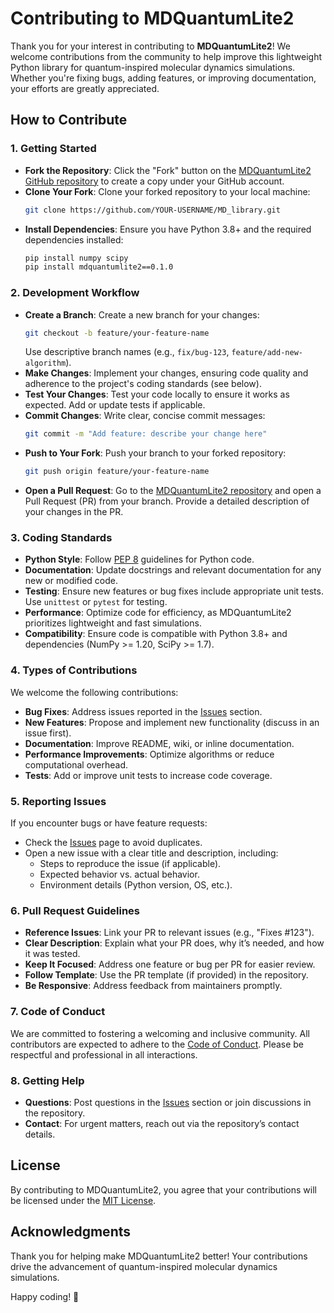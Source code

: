# Contributing to MDQuantumLite2

Thank you for your interest in contributing to **MDQuantumLite2**! We welcome contributions from the community to help improve this lightweight Python library for quantum-inspired molecular dynamics simulations. Whether you're fixing bugs, adding features, or improving documentation, your efforts are greatly appreciated.

## How to Contribute

### 1. Getting Started
- **Fork the Repository**: Click the "Fork" button on the [MDQuantumLite2 GitHub repository](https://github.com/Parham-Dehghan/MD_library) to create a copy under your GitHub account.
- **Clone Your Fork**: Clone your forked repository to your local machine:
  ```bash
  git clone https://github.com/YOUR-USERNAME/MD_library.git
  ```
- **Install Dependencies**: Ensure you have Python 3.8+ and the required dependencies installed:
  ```bash
  pip install numpy scipy
  pip install mdquantumlite2==0.1.0
  ```

### 2. Development Workflow
- **Create a Branch**: Create a new branch for your changes:
  ```bash
  git checkout -b feature/your-feature-name
  ```
  Use descriptive branch names (e.g., `fix/bug-123`, `feature/add-new-algorithm`).
- **Make Changes**: Implement your changes, ensuring code quality and adherence to the project's coding standards (see below).
- **Test Your Changes**: Test your code locally to ensure it works as expected. Add or update tests if applicable.
- **Commit Changes**: Write clear, concise commit messages:
  ```bash
  git commit -m "Add feature: describe your change here"
  ```
- **Push to Your Fork**: Push your branch to your forked repository:
  ```bash
  git push origin feature/your-feature-name
  ```
- **Open a Pull Request**: Go to the [MDQuantumLite2 repository](https://github.com/Parham-Dehghan/MD_library) and open a Pull Request (PR) from your branch. Provide a detailed description of your changes in the PR.

### 3. Coding Standards
- **Python Style**: Follow [PEP 8](https://www.python.org/dev/peps/pep-0008/) guidelines for Python code.
- **Documentation**: Update docstrings and relevant documentation for any new or modified code.
- **Testing**: Ensure new features or bug fixes include appropriate unit tests. Use `unittest` or `pytest` for testing.
- **Performance**: Optimize code for efficiency, as MDQuantumLite2 prioritizes lightweight and fast simulations.
- **Compatibility**: Ensure code is compatible with Python 3.8+ and dependencies (NumPy >= 1.20, SciPy >= 1.7).

### 4. Types of Contributions
We welcome the following contributions:
- **Bug Fixes**: Address issues reported in the [Issues](https://github.com/Parham-Dehghan/MD_library/issues) section.
- **New Features**: Propose and implement new functionality (discuss in an issue first).
- **Documentation**: Improve README, wiki, or inline documentation.
- **Performance Improvements**: Optimize algorithms or reduce computational overhead.
- **Tests**: Add or improve unit tests to increase code coverage.

### 5. Reporting Issues
If you encounter bugs or have feature requests:
- Check the [Issues](https://github.com/Parham-Dehghan/MD_library/issues) page to avoid duplicates.
- Open a new issue with a clear title and description, including:
  - Steps to reproduce the issue (if applicable).
  - Expected behavior vs. actual behavior.
  - Environment details (Python version, OS, etc.).

### 6. Pull Request Guidelines
- **Reference Issues**: Link your PR to relevant issues (e.g., "Fixes #123").
- **Clear Description**: Explain what your PR does, why it’s needed, and how it was tested.
- **Keep It Focused**: Address one feature or bug per PR for easier review.
- **Follow Template**: Use the PR template (if provided) in the repository.
- **Be Responsive**: Address feedback from maintainers promptly.

### 7. Code of Conduct
We are committed to fostering a welcoming and inclusive community. All contributors are expected to adhere to the [Code of Conduct](CODE_OF_CONDUCT.md). Please be respectful and professional in all interactions.

### 8. Getting Help
- **Questions**: Post questions in the [Issues](https://github.com/Parham-Dehghan/MD_library/issues) section or join discussions in the repository.
- **Contact**: For urgent matters, reach out via the repository’s contact details.

## License
By contributing to MDQuantumLite2, you agree that your contributions will be licensed under the [MIT License](LICENSE).

## Acknowledgments
Thank you for helping make MDQuantumLite2 better! Your contributions drive the advancement of quantum-inspired molecular dynamics simulations.

Happy coding! 🚀
